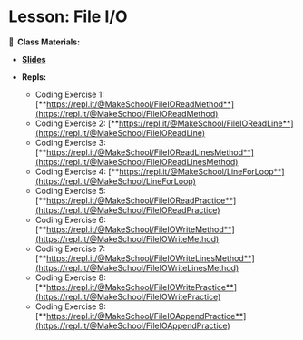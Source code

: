<!-- .slide: data-background="./Images/header.svg" data-background-repeat="none" data-background-size="40% 40%" data-background-position="center 10%" class="header" -->

# Lesson: File I/O

<!-- Put a link to the slides so that students can find them -->

**📝 &nbsp;Class Materials:** 
  <!-- Put a link to the slides -->
* [**Slides**](https://docs.google.com/presentation/d/1BTp5ab47RCPRtIuGrEWPR60W5py14kJXXocR9TBlZOE)

* **Repls:**
  * Coding Exercise 1: [**https://repl.it/@MakeSchool/FileIOReadMethod**](https://repl.it/@MakeSchool/FileIOReadMethod)
  * Coding Exercise 2: [**https://repl.it/@MakeSchool/FileIOReadLine**](https://repl.it/@MakeSchool/FileIOReadLine)
  * Coding Exercise 3: [**https://repl.it/@MakeSchool/FileIOReadLinesMethod**](https://repl.it/@MakeSchool/FileIOReadLinesMethod)
  * Coding Exercise 4: [**https://repl.it/@MakeSchool/LineForLoop**](https://repl.it/@MakeSchool/LineForLoop)
  * Coding Exercise 5: [**https://repl.it/@MakeSchool/FileIOReadPractice**](https://repl.it/@MakeSchool/FileIOReadPractice)
  * Coding Exercise 6: [**https://repl.it/@MakeSchool/FileIOWriteMethod**](https://repl.it/@MakeSchool/FileIOWriteMethod)
  * Coding Exercise 7: [**https://repl.it/@MakeSchool/FileIOWriteLinesMethod**](https://repl.it/@MakeSchool/FileIOWriteLinesMethod)
  * Coding Exercise 8: [**https://repl.it/@MakeSchool/FileIOWritePractice**](https://repl.it/@MakeSchool/FileIOWritePractice)
  * Coding Exercise 9: [**https://repl.it/@MakeSchool/FileIOAppendPractice**](https://repl.it/@MakeSchool/FileIOAppendPractice)
  
<!-- > -->
